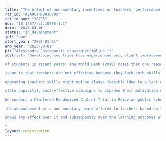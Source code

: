 ```yaml
---
title: "The effect of non-monetary incentives on teachers´ performance and educational outcomes: evidence from a Clustered RCT in Peruvian schools"
rct_id: "AEARCTR-0010705"
rct_id_num: "10705"
doi: "10.1257/rct.10705-1.1"
date: "2023-03-01"
status: "in_development"
jel: "nan"
start_year: "2022-01-01"
end_year: "2023-08-01"
pi: "Alessandro Castagnetti scastagnetti@liuc.it"
abstract: "Developing countries have experienced only slight improvements in the learning outcomes
of students in recent years. The World Bank (2018) notes that one reason driving this
issue is that teachers are not effective because they lack both skills and motivation. While
upgrading teachers skills might not be always feasible (due to a lack of resources and/or
state capacity), cost-effective campaigns to improve their motivation might prove crucial.
We conduct a Clustered Randomized Control Trial in Peruvian public schools to test whether
the announcement of a non-monetary award offered to teachers based on their performance
shows any effect over it and subsequently over the learning outcomes of students.
"
layout: registration
---
```


